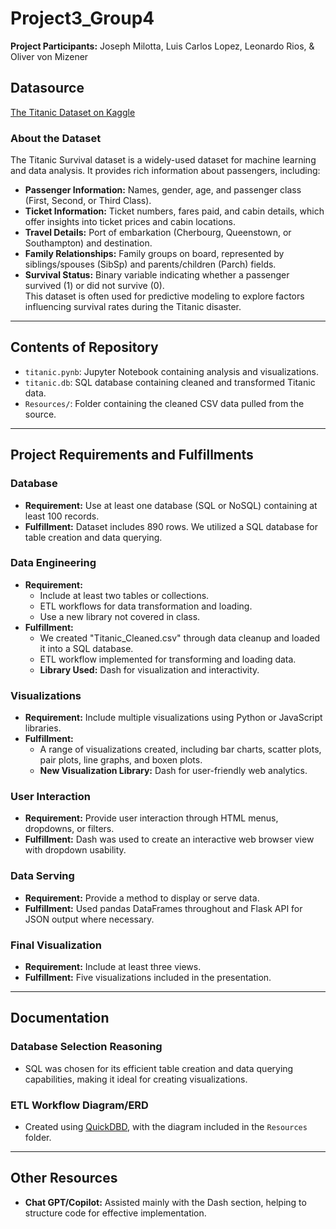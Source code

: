 # Project3_Group4

**Project Participants:** Joseph Milotta, Luis Carlos Lopez, Leonardo Rios, & Oliver von Mizener

## Datasource
[The Titanic Dataset on Kaggle](https://www.kaggle.com/datasets/ashishkumarjayswal/titanic-datasets)  

### About the Dataset
The Titanic Survival dataset is a widely-used dataset for machine learning and data analysis. It provides rich information about passengers, including:
- **Passenger Information:** Names, gender, age, and passenger class (First, Second, or Third Class).
- **Ticket Information:** Ticket numbers, fares paid, and cabin details, which offer insights into ticket prices and cabin locations.
- **Travel Details:** Port of embarkation (Cherbourg, Queenstown, or Southampton) and destination.
- **Family Relationships:** Family groups on board, represented by siblings/spouses (SibSp) and parents/children (Parch) fields.
- **Survival Status:** Binary variable indicating whether a passenger survived (1) or did not survive (0).  
This dataset is often used for predictive modeling to explore factors influencing survival rates during the Titanic disaster.  

---

## Contents of Repository
- `titanic.pynb`: Jupyter Notebook containing analysis and visualizations.
- `titanic.db`: SQL database containing cleaned and transformed Titanic data.
- `Resources/`: Folder containing the cleaned CSV data pulled from the source.

---

## Project Requirements and Fulfillments

### **Database**
- **Requirement:** Use at least one database (SQL or NoSQL) containing at least 100 records.
- **Fulfillment:** Dataset includes 890 rows. We utilized a SQL database for table creation and data querying.

### **Data Engineering**
- **Requirement:**
  - Include at least two tables or collections.
  - ETL workflows for data transformation and loading.
  - Use a new library not covered in class.
- **Fulfillment:**
  - We created "Titanic_Cleaned.csv" through data cleanup and loaded it into a SQL database.
  - ETL workflow implemented for transforming and loading data.
  - **Library Used:** Dash for visualization and interactivity.

### **Visualizations**
- **Requirement:** Include multiple visualizations using Python or JavaScript libraries.
- **Fulfillment:**
  - A range of visualizations created, including bar charts, scatter plots, pair plots, line graphs, and boxen plots.
  - **New Visualization Library:** Dash for user-friendly web analytics.

### **User Interaction**
- **Requirement:** Provide user interaction through HTML menus, dropdowns, or filters.
- **Fulfillment:** Dash was used to create an interactive web browser view with dropdown usability.

### **Data Serving**
- **Requirement:** Provide a method to display or serve data.
- **Fulfillment:** Used pandas DataFrames throughout and Flask API for JSON output where necessary.

### **Final Visualization**
- **Requirement:** Include at least three views.
- **Fulfillment:** Five visualizations included in the presentation.

---

## Documentation

### **Database Selection Reasoning**
- SQL was chosen for its efficient table creation and data querying capabilities, making it ideal for creating visualizations.

### **ETL Workflow Diagram/ERD**
- Created using [QuickDBD](https://www.quickdbd.com), with the diagram included in the `Resources` folder.

---

## Other Resources
- **Chat GPT/Copilot:** Assisted mainly with the Dash section, helping to structure code for effective implementation.